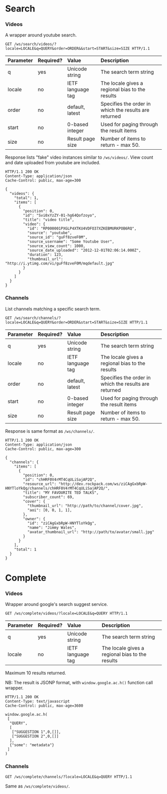 Search
======

### Videos

A wrapper around youtube search.

```http
GET /ws/search/videos/?locale=LOCALE&q=QUERY&order=ORDER&&start=START&size=SIZE HTTP/1.1
```

Parameter      | Required? | Value             | Description
:------------- | :-------- | :---------------- | :----------
q              | yes       | Unicode string    | The search term string
locale         | no        | IETF language tag | The locale gives a regional bias to the results
order          | no        | default, latest   | Specifies the order in which the results are returned
start          | no        | 0-based integer   | Used for paging through the result items
size           | no        | Result page size  | Number of items to return - max 50.

Response lists "fake" video instances similar to `/ws/videos/`.
View count and date uploaded from youtube are included.

```http
HTTP/1.1 200 OK
Content-Type: application/json
Cache-Control: public, max-age=300

{
  "videos": {
    "total": 1,
    "items": [
      {
        "position": 0,
        "id": "Svi0xYzZY-01-hg64Qofzoyo",
        "title": "video title",
        "video": {
          "id": "RP000001PXGLP4XTKU4VDFO37XZKEBMURKPOB6RQ",
          "source": "youtube",
          "source_id": "guFf8zveF0M",
          "source_username": "Some Youtube User",
          "source_view_count": 1000,
          "source_date_uploaded": "2012-12-01T02:06:14.000Z",
          "duration": 123,
          "thumbnail_url": "http://i.ytimg.com/vi/guFf8zveF0M/mqdefault.jpg"
        }
      }
    ]
  }
}
```

### Channels

List channels matching a specific search term.

```http
GET /ws/search/channels/?locale=LOCALE&q=QUERY&order=ORDER&start=START&size=SIZE HTTP/1.1
```

Parameter      | Required? | Value             | Description
:------------- | :-------- | :---------------- | :----------
q              | yes       | Unicode string    | The search term string
locale         | no        | IETF language tag | The locale gives a regional bias to the results
order          | no        | default, latest   | Specifies the order in which the results are returned
start          | no        | 0-based integer   | Used for paging through the result items
size           | no        | Result page size  | Number of items to return - max 50.

Response is same format as `/ws/channels/`.

```http
HTTP/1.1 200 OK
Content-Type: application/json
Cache-Control: public, max-age=300

{
  "channels": {
    "items": [
      {
        "position": 0,
        "id": "chHRF0V4rMT4CqULiSajAP2Q",
        "resource_url": "http://dev.rockpack.com/ws/ziCAgGxbRpW-HNYTloYkQg/channels/chHRF0V4rMT4CqULiSajAP2Q/",
        "title": "MY FAVOURITE TED TALKS",
        "subscriber_count": 69,
        "cover": {
          "thumbnail_url": "http://path/to/channel/cover.jpg",
          "aoi": [0, 0, 1, 1],
        },
        "owner": {
          "id": "ziCAgGxbRpW-HNYTloYkQg",
          "name": "Jimmy Wales",
          "avatar_thumbnail_url": "http://path/to/avatar/small.jpg"
        }
      }
    ],
    "total": 1
  }
}
```

Complete
========

### Videos

Wrapper around google's search suggest service.

```http
GET /ws/complete/videos/?locale=LOCALE&q=QUERY HTTP/1.1
```

Parameter      | Required? | Value             | Description
:------------- | :-------- | :---------------- | :----------
q              | yes       | Unicode string    | The search term string
locale         | no        | IETF language tag | The locale gives a regional bias to the results

Maximum 10 results returned.

NB: The result is JSONP format, with `window.google.ac.h()` function call wrapper.

```http
HTTP/1.1 200 OK
Content-Type: text/javascript
Cache-Control: public, max-age=3600

window.google.ac.h(
 [
  "QUERY",
  [
   ["SUGGESTION 1",0,[]],
   ["SUGGESTION 2",0,[]]
  ],
  {"some": "metadata"}
 ]
)
```

### Channels

```http
GET /ws/complete/channels/?locale=LOCALE&q=QUERY HTTP/1.1
```

Same as `/ws/complete/videos/`.
